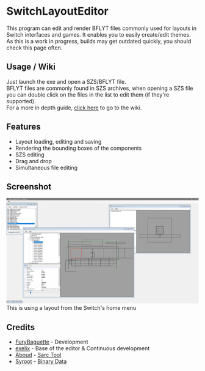 # SwitchLayoutEditor
This program can edit and render BFLYT files commonly used for layouts in Switch interfaces and games. It enables you to easily create/edit themes. As this is a work in progress, builds may get outdated quickly, you should check this page often.

## Usage / Wiki
Just launch the exe and open a SZS/BFLYT file. \
BFLYT files are commonly found in SZS archives, when opening a SZS file you can double click on the files in the list to edit them (if they're supported). \
For a more in depth guide, [click here](https://github.com/FuryBaguette/SwitchLayoutEditor/wiki) to go to the wiki.

## Features
- Layout loading, editing and saving
- Rendering the bounding boxes of the components
- SZS editing
- Drag and drop
- Simultaneous file editing

## Screenshot
![](https://github.com/FuryBaguette/SwitchLayoutEditor/blob/master/Screenshot.png)
This is using a layout from the Switch's home menu

## Credits
- [FuryBaguette](https://github.com/FuryBaguette) - Development
- [exelix](https://github.com/exelix11) - Base of the editor & Continuous development
- [Aboud](https://github.com/aboood40091) - [Sarc Tool](https://github.com/aboood40091/SARC-Tool)
- [Syroot](https://gitlab.com/Syroot) - [Binary Data](https://gitlab.com/Syroot/BinaryData)
